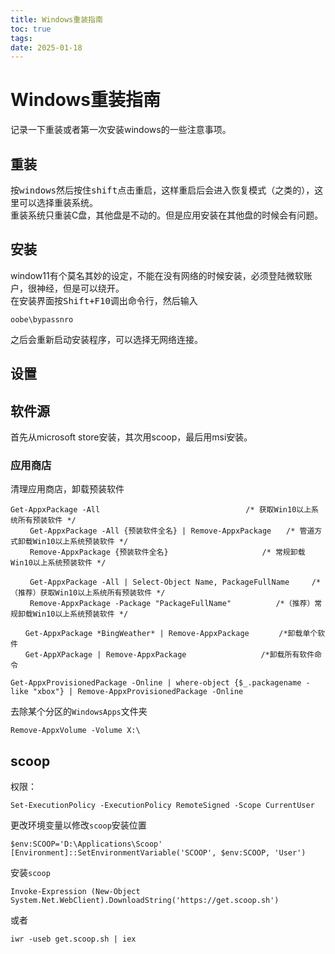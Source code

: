 ```yaml
---
title: Windows重装指南
toc: true
tags:
date: 2025-01-18
---
```


# Windows重装指南

记录一下重装或者第一次安装windows的一些注意事项。

## 重装

按<kbd>windows</kbd>然后按住<kbd>shift</kbd>点击重启，这样重启后会进入恢复模式（之类的），这里可以选择重装系统。  
重装系统只重装C盘，其他盘是不动的。但是应用安装在其他盘的时候会有问题。

## 安装

window11有个莫名其妙的设定，不能在没有网络的时候安装，必须登陆微软账户，很神经，但是可以绕开。  
在安装界面按<kbd>Shift+F10<kbd>调出命令行，然后输入

```
oobe\bypassnro
```

之后会重新启动安装程序，可以选择无网络连接。

## 设置

## 软件源

首先从microsoft store安装，其次用scoop，最后用msi安装。

### 应用商店

清理应用商店，卸载预装软件

```
Get-AppxPackage -All 　　　　　　　　　　　　　　　　　　　/* 获取Win10以上系统所有预装软件 */
　　 Get-AppxPackage -All {预装软件全名} | Remove-AppxPackage　　/* 管道方式卸载Win10以上系统预装软件 */
 　　Remove-AppxPackage {预装软件全名} 　　　　　　　　　　　　/* 常规卸载Win10以上系统预装软件 */

　　 Get-AppxPackage -All | Select-Object Name, PackageFullName　　　/*（推荐）获取Win10以上系统所有预装软件 */
　　 Remove-AppxPackage -Package "PackageFullName"　　　　　　/*（推荐）常规卸载Win10以上系统预装软件 */

　　Get-AppxPackage *BingWeather* | Remove-AppxPackage　　　　/*卸载单个软件
　　Get-AppXPackage | Remove-AppxPackage　　　　　　　　　　/*卸载所有软件命令
```

```
Get-AppxProvisionedPackage -Online | where-object {$_.packagename -like "xbox"} | Remove-AppxProvisionedPackage -Online
```

去除某个分区的`WindowsApps`文件夹

```
Remove-AppxVolume -Volume X:\
```

## scoop

权限：

```
Set-ExecutionPolicy -ExecutionPolicy RemoteSigned -Scope CurrentUser
```

更改环境变量以修改`scoop`安装位置

```
$env:SCOOP='D:\Applications\Scoop'
[Environment]::SetEnvironmentVariable('SCOOP', $env:SCOOP, 'User')
```

安装`scoop `

```
Invoke-Expression (New-Object System.Net.WebClient).DownloadString('https://get.scoop.sh')
```

或者

```
iwr -useb get.scoop.sh | iex
```
